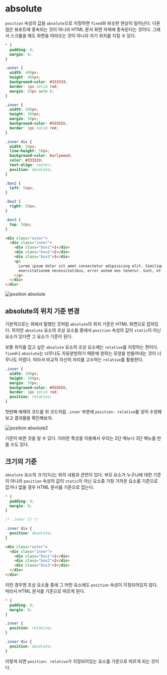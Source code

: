 # absolute
`position` 속성의 값을 `absolute`으로 지정하면 `fixed`와 비슷한 현상이 일어난다. 다른 점은 뷰포트에 종속되는 것이 아니라 HTML 문서 화면 자체에 종속된다는 것이다. 그래서 스크롤을 해도 화면을 따라오는 것이 아니라 자기 위치를 지킬 수 있다.

```css
* {
  padding: 0;
  margin: 0;
}

.outer {
  width: 400px;
  height: 400px;
  background-color: #333333;
  border: 1px solid red;
  margin: 50px auto 0;
}

.inner {
  width: 300px;
  height: 300px;
  margin: 50px;
  background-color: #555555;
  border: 1px solid red;
}

.inner div {
  width: 50px;
  line-height: 50px;
  background-color: burlywood;
  color: #333333;
  text-align: center;
  position: absolute;
}

.box1 {
  left: 50px;
}

.box2 {
  right: 50px;
}

.box3 {
  top: 50px;
}
```

```html
<div class="outer">
  <div class="inner">
    <div class="box1">1</div>
    <div class="box2">2</div>
    <div class="box3">3</div>
    <p>
      Lorem ipsum dolor sit amet consectetur adipisicing elit. Similique minus nihil soluta, obcaecati aliquam ipsam
      exercitationem necessitatibus, error autem eos tenetur. Sunt, et vero! Eveniet ipsa at dignissimos dolores ut.
    </p>
  </div>
</div>
```

![position absolute](https://drive.google.com/uc?export=view&id=1cNzolXDJx98_Fg6q5BkMqRVqqfTVHa1Q)

## absolute의 위치 기준 변경
기본적으로는 위에서 말했던 것처럼 `absolute`의 위치 기준은 HTML 화면으로 잡혀있다. 하지만 `absolute` 요소의 조상 요소들 중에서 `position` 속성의 값이 `static`이 아닌 요소가 있다면 그 요소가 기준이 된다.

보통 위치를 잡고 싶은 `absolute` 요소의 조상 요소에는 `relative`를 지정하는 편이다. `fixed`나 `absolute`는 너무나도 자유분방하기 때문에 원하는 모양을 만들어내는 것이 너무나도 어렵다. 따라서 비교적 자신의 자리를 고수하는 `relative`를 활용한다.

```css
.inner {
  width: 300px;
  height: 300px;
  margin: 50px;
  background-color: #555555;
  border: 1px solid red;
  position: relative;
}
```

첫번째 예제의 코드를 위 코드처럼 `.inner` 부분에 `position: relative`를 넣어 수정해보고 결과물을 확인해보자.

![position absolute2](https://drive.google.com/uc?export=view&id=1nAO83gleJxEFO09290-QGdmx565I45N9)

기준이 바뀐 것을 알 수 있다. 이러한 특성을 이용해서 우리는 2단 메뉴나 3단 메뉴를 만들 수도 있다.

## 크기의 기준
`absolute` 요소의 크기(%)는 위의 내용과 관련이 있다. 부모 요소가 누구냐에 대한 기준이 아니라 `position` 속성의 값이 `static`이 아닌 요소중 가장 가까운 요소를 기준으로 잡거나 없을 경우 HTML 문서를 기준으로 잡는다.

```css
* {
  padding: 0;
  margin: 0;
}

/* .inner {} */

.inner div {
  position: absolute;
}
```

```html
<div class="outer">
  <div class="inner">
    <div class="box1">1</div>
    <div class="box2">2</div>
    <div class="box3">3</div>
  </div>
</div>
```

이런 경우엔 조상 요소들 중에 그 어떤 요소에도 `position` 속성이 지정되어있지 않다. 따라서 HTML 문서를 기준으로 따르게 된다.

```css
* {
  padding: 0;
  margin: 0;
}

.inner {
  position: relative;
}

.inner div {
  position: absolute;
}
```

이렇게 되면 `position: relative`가 지정되어있는 요소를 기준으로 따르게 되는 것이다.